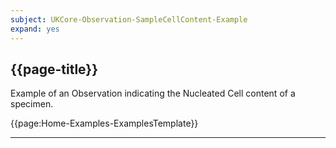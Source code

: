 ```yaml
---
subject: UKCore-Observation-SampleCellContent-Example
expand: yes
---
```




## {{page-title}}

Example of an Observation indicating the Nucleated Cell content of a specimen.


{{page:Home-Examples-ExamplesTemplate}}

---